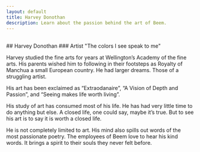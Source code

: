 ```yaml
---
layout: default
title: Harvey Donothan
description: Learn about the passion behind the art of Beem.
---
```

<div class="bs1-file-img"></div><br />
## Harvey Donothan
### Artist
"The colors I see speak to me"

Harvey studied the fine arts for years at Wellington’s Academy of the fine arts.  His parents wished him to following in their footsteps as Royalty of Manchua a small European country.  He had larger dreams.  Those of a struggling artist.

His art  has been exclaimed as “Extraodanaire”, “A Vision of Depth and Passion”, and “Seeing makes life worth living”. 

His study of art has consumed most of his life.  He has had very little time to do anything but else.  A closed life, one could say, maybe it’s true.  But to see his art is to say it is worth a closed life.

He is not completely limited to art.  His mind also spills out words of the most passionate poetry.  The employees of Beem love to hear his kind words.  It brings a spirit to their souls they never felt before.
